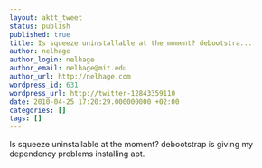 ```yaml
---
layout: aktt_tweet
status: publish
published: true
title: Is squeeze uninstallable at the moment? debootstra...
author: nelhage
author_login: nelhage
author_email: nelhage@mit.edu
author_url: http://nelhage.com
wordpress_id: 631
wordpress_url: http://twitter-12843359110
date: 2010-04-25 17:20:29.000000000 +02:00
categories: []
tags: []
---
```

Is squeeze uninstallable at the moment? debootstrap is giving my dependency problems installing apt.
